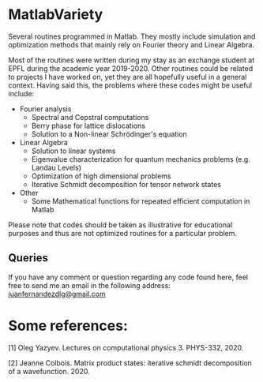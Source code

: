 # MatlabVariety
Several routines programmed in Matlab. They mostly include simulation and optimization methods that mainly rely on Fourier theory and Linear Algebra.

Most of the routines were written during my stay as an exchange student at EPFL during the academic year 2019-2020. Other routines could be related to projects I have worked on, yet they are all hopefully useful in a general context. Having said this, the problems where these codes might be useful include:
* Fourier analysis
  * Spectral and Cepstral computations
  * Berry phase for lattice dislocations
  * Solution to a Non-linear Schrödinger's equation
* Linear Algebra
  * Solution to linear systems
  * Eigenvalue characterization for quantum mechanics problems (e.g. Landau Levels)
  * Optimization of high dimensional problems
  * Iterative Schmidt decomposition for tensor network states
* Other
  * Some Mathematical functions for repeated efficient computation in Matlab

Please note that codes should be taken as illustrative for educational purposes and thus are not optimized routines for a particular problem.

## Queries
If you have any comment or question regarding any code found here, feel free to send me an email in the following address: <juanfernandezdlg@gmail.com>

# Some references:

[1] Oleg Yazyev. Lectures on computational physics 3. PHYS-332, 2020.

[2] Jeanne Colbois. Matrix product states: iterative schmidt decomposition of a wavefunction. 2020.

